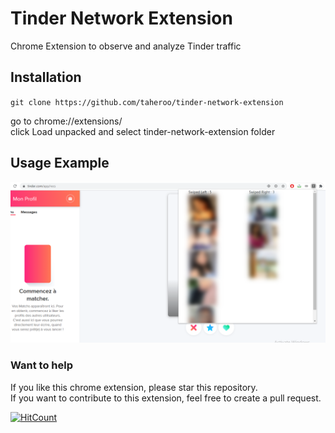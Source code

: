 # Tinder Network Extension

Chrome Extension to observe and analyze Tinder traffic

## Installation

`git clone https://github.com/taheroo/tinder-network-extension`

go to chrome://extensions/</br>
click Load unpacked and select tinder-network-extension folder

## Usage Example

![usage example](https://github.com/taheroo/tinder-network-extension/blob/master/images/example.png)

### Want to help
If you like this chrome extension, please star this repository. <br>
If you want to contribute to this extension, feel free to create a pull request.

[![HitCount](http://hits.dwyl.com/taheroo/tinder-network-extension.svg)](http://hits.dwyl.com/taheroo/tinder-network-extension)
